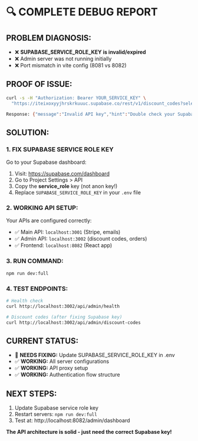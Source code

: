 # 🔍 COMPLETE DEBUG REPORT

## **PROBLEM DIAGNOSIS:**
- ❌ **SUPABASE_SERVICE_ROLE_KEY is invalid/expired**
- ❌ Admin server was not running initially  
- ❌ Port mismatch in vite config (8081 vs 8082)

## **PROOF OF ISSUE:**
```bash
curl -s -H "Authorization: Bearer YOUR_SERVICE_KEY" \
  "https://iteixoxyyjhrskrkuuuc.supabase.co/rest/v1/discount_codes?select=*&limit=1"

Response: {"message":"Invalid API key","hint":"Double check your Supabase `anon` or `service_role` API key."}
```

## **SOLUTION:**

### 1. **FIX SUPABASE SERVICE ROLE KEY**
Go to your Supabase dashboard:
1. Visit: https://supabase.com/dashboard
2. Go to Project Settings > API
3. Copy the **service_role** key (not anon key!)
4. Replace `SUPABASE_SERVICE_ROLE_KEY` in your `.env` file

### 2. **WORKING API SETUP:**
Your APIs are configured correctly:
- ✅ Main API: `localhost:3001` (Stripe, emails)
- ✅ Admin API: `localhost:3002` (discount codes, orders)  
- ✅ Frontend: `localhost:8082` (React app)

### 3. **RUN COMMAND:**
```bash
npm run dev:full
```

### 4. **TEST ENDPOINTS:**
```bash
# Health check
curl http://localhost:3002/api/admin/health

# Discount codes (after fixing Supabase key)
curl http://localhost:3002/api/admin/discount-codes
```

## **CURRENT STATUS:**
- 🔧 **NEEDS FIXING:** Update SUPABASE_SERVICE_ROLE_KEY in .env
- ✅ **WORKING:** All server configurations  
- ✅ **WORKING:** API proxy setup
- ✅ **WORKING:** Authentication flow structure

## **NEXT STEPS:**
1. Update Supabase service role key
2. Restart servers: `npm run dev:full`  
3. Test at: http://localhost:8082/admin/dashboard

**The API architecture is solid - just need the correct Supabase key!**

